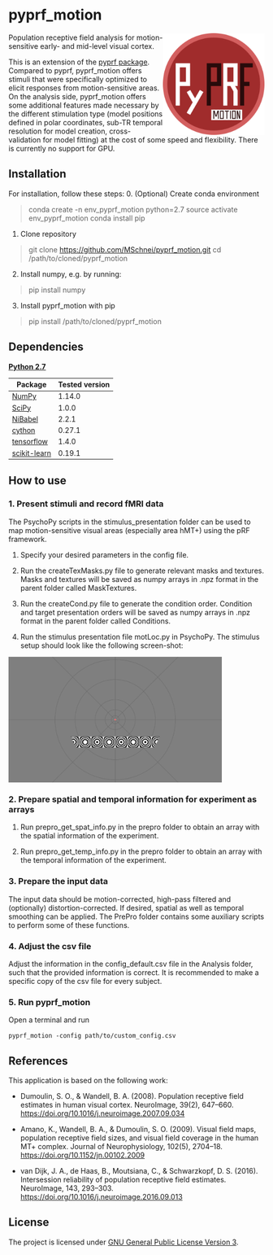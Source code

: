 # pyprf_motion
<img src="logo/logo.png" width=200 align="right" />

Population receptive field analysis for motion-sensitive early- and mid-level visual cortex.

This is an extension of the [pyprf package](https://github.com/ingo-m/pypRF).
Compared to pyprf, pyprf_motion offers stimuli that were specifically optimized to elicit responses from motion-sensitive areas.
On the analysis side, pyprf_motion offers some additional features made necessary by the different stimulation type (model positions defined in polar coordinates, sub-TR temporal resolution for model creation, cross-validation for model fitting) at the cost of some speed and flexibility. There is currently no support for GPU.

## Installation

For installation, follow these steps:
0. (Optional) Create conda environment
> conda create -n env_pyprf_motion python=2.7
source activate env_pyprf_motion
conda install pip

1. Clone repository
> git clone https://github.com/MSchnei/pyprf_motion.git
> cd /path/to/cloned/pyprf_motion

2. Install numpy, e.g. by running:
> pip install numpy

3. Install pyprf_motion with pip
> pip install /path/to/cloned/pyprf_motion


## Dependencies
[**Python 2.7**](https://www.python.org/download/releases/2.7/)

| Package                                   | Tested version |
|-------------------------------------------|----------------|
| [NumPy](http://www.numpy.org/)            | 1.14.0         |
| [SciPy](http://www.scipy.org/)            | 1.0.0          |
| [NiBabel](http://nipy.org/nibabel/)       | 2.2.1          |
| [cython](http://cython.org/)              | 0.27.1         |
| [tensorflow](https://www.tensorflow.org/) | 1.4.0          |
| [scikit-learn](scikit-learn.org/)         | 0.19.1         |

## How to use
### 1. Present stimuli and record fMRI data
The PsychoPy scripts in the stimulus_presentation folder can be used to map motion-sensitive visual areas (especially area hMT+) using the pRF framework.

1. Specify your desired parameters in the config file.

2. Run the createTexMasks.py file to generate relevant masks and textures.
Masks and textures will be saved as numpy arrays in .npz format in the parent folder called MaskTextures.

3. Run the createCond.py file to generate the condition order.
Condition and target presentation orders will be saved as numpy arrays in .npz format in the parent folder called Conditions.

4. Run the stimulus presentation file motLoc.py in PsychoPy.
The stimulus setup should look like the following screen-shot:
<img src="logo/demo_stim_pyprf_motion.png" width=420 align="center" />

### 2. Prepare spatial and temporal information for experiment as arrays
1. Run prepro_get_spat_info.py in the prepro folder to obtain an array with the spatial information of the experiment.

2. Run prepro_get_temp_info.py in the prepro folder to obtain an array with the temporal information of the experiment.

### 3. Prepare the input data
The input data should be motion-corrected, high-pass filtered and (optionally) distortion-corrected.
If desired, spatial as well as temporal smoothing can be applied.
The PrePro folder contains some auxiliary scripts to perform some of these functions.

### 4. Adjust the csv file
Adjust the information in the config_default.csv file in the Analysis folder, such that the provided information is correct.
It is recommended to make a specific copy of the csv file for every subject.

### 5. Run pyprf_motion
Open a terminal and run
```
pyprf_motion -config path/to/custom_config.csv
```

## References
This application is based on the following work:

* Dumoulin, S. O., & Wandell, B. A. (2008). Population receptive field estimates in human visual cortex. NeuroImage, 39(2), 647–660. https://doi.org/10.1016/j.neuroimage.2007.09.034

* Amano, K., Wandell, B. A., & Dumoulin, S. O. (2009). Visual field maps, population receptive field sizes, and visual field coverage in the human MT+ complex. Journal of Neurophysiology, 102(5), 2704–18. https://doi.org/10.1152/jn.00102.2009

* van Dijk, J. A., de Haas, B., Moutsiana, C., & Schwarzkopf, D. S. (2016). Intersession reliability of population receptive field estimates. NeuroImage, 143, 293–303. https://doi.org/10.1016/j.neuroimage.2016.09.013

## License
The project is licensed under [GNU General Public License Version 3](http://www.gnu.org/licenses/gpl.html).
